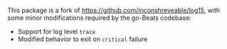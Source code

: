 This package is a fork of https://github.com/inconshreveable/log15, with some
minor modifications required by the go-Beats codebase:

 * Support for log level `trace`
 * Modified behavior to exit on `critical` failure
